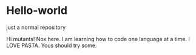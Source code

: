 # Hello-world
just a normal repository

Hi mutants!
Nox here. I am learning how to code one language at a time.
I LOVE PASTA. Yous should try some.
